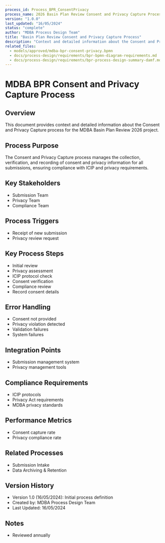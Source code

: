 ```yaml
---
process_id: Process_BPR_ConsentPrivacy
process_name: 2026 Basin Plan Review Consent and Privacy Capture Process
version: "1.0.0"
last_updated: "16/05/2024"
status: "complete"
author: "MDBA Process Design Team"
title: "Basin Plan Review Consent and Privacy Capture Process"
description: "Context and detailed information about the Consent and Privacy Capture process for the Basin Plan Review 2026 project"
related_files:
  - models/approved/mdba-bpr-consent-privacy.bpmn
  - docs/process-design/requirements/bpr-bpmn-diagram-requirements.md
  - docs/process-design/requirements/bpr-process-design-summary-damf.md
---
```


# MDBA BPR Consent and Privacy Capture Process

## Overview
This document provides context and detailed information about the Consent and Privacy Capture process for the MDBA Basin Plan Review 2026 project.

## Process Purpose
The Consent and Privacy Capture process manages the collection, verification, and recording of consent and privacy information for all submissions, ensuring compliance with ICIP and privacy requirements.

## Key Stakeholders
- Submission Team
- Privacy Team
- Compliance Team

## Process Triggers
- Receipt of new submission
- Privacy review request

## Key Process Steps
- Initial review
- Privacy assessment
- ICIP protocol check
- Consent verification
- Compliance review
- Record consent details

## Error Handling
- Consent not provided
- Privacy violation detected
- Validation failures
- System failures

## Integration Points
- Submission management system
- Privacy management tools

## Compliance Requirements
- ICIP protocols
- Privacy Act requirements
- MDBA privacy standards

## Performance Metrics
- Consent capture rate
- Privacy compliance rate

## Related Processes
- Submission Intake
- Data Archiving & Retention

## Version History
- Version 1.0 (16/05/2024): Initial process definition
- Created by: MDBA Process Design Team
- Last Updated: 16/05/2024

## Notes
- Reviewed annually 